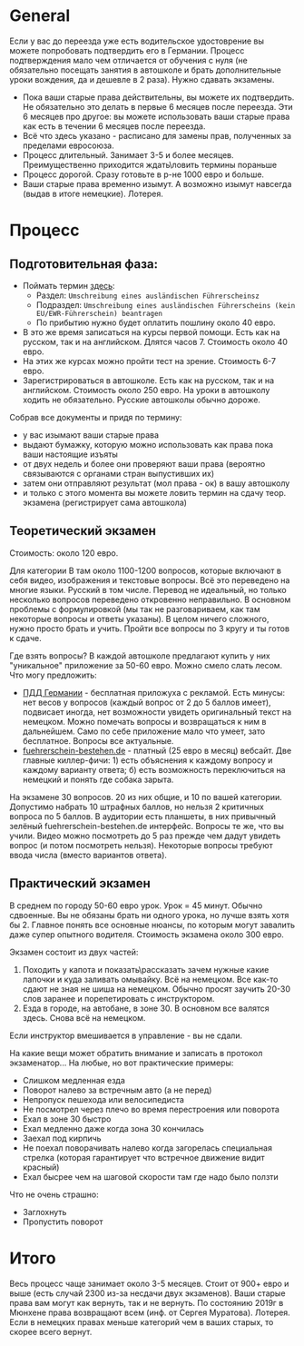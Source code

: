 # General

Если у вас до переезда уже есть водительское удостоврение вы можете попробовать подтвердить его в Германии. Процесс подтверждения мало чем отличается от обучения с нуля (не обязательно посещать занятия в автошколе и брать дополнительные уроки вождения, да и дешевле в 2 раза). Нужно сдавать экзамены. 

- Пока ваши старые права действительны, вы можете их подтвердить. Не обязательно это делать в первые 6 месяцев после переезда. Эти 6 месяцев про другое: вы можете использовать ваши старые права как есть в течении 6 месяцев после переезда.
- Всё что здесь указано - расписано для замены прав, полученных за пределами евросоюза. 
- Процесс длительный. Занимает 3-5 и более месяцев. Преимущественно приходится ждать\ловить термины пораньше
- Процесс дорогой. Сразу готовьте в р-не 1000 евро и больше.
- Ваши старые права временно изымут. А возможно изымут навсегда (выдав в итоге немецкие). Лотерея.

# Процесс

## Подготовительная фаза:

  - Поймать термин [здесь](https://www.muenchen.de/rathaus/terminvereinbarung_fs.html):
    - Раздел: `Umschreibung eines ausländischen Führerscheinsz`
    - Подраздел: `Umschreibung eines ausländischen Führerscheins (kein EU/EWR-Führerschein) beantragen`
    - По прибытию нужно будет оплатить пошлину около 40 евро.
  - В это же время записаться на курсы первой помощи. Есть как на русском, так и на английском. Длятся часов 7. Стоимость около 40 евро.
  - На этих же курсах можно пройти тест на зрение. Стоимость 6-7 евро.
  - Зарегистрироваться в автошколе. Есть как на русском, так и на английском. Стоимость около 250 евро. На уроки в автошколу ходить не обязательно. Русские автошколы обычно дороже.
  
Собрав все документы и придя по термину:
- у вас изымают ваши старые права
- выдают бумажку, которую можно использовать как права пока ваши настоящие изъяты
- от двух недель и более они проверяют ваши права (вероятно связываются с органами стран выпустивших их)
- затем они отправляют результат (мол права - ок) в вашу автошколу
- и только с этого момента вы можете ловить термин на сдачу теор. экзамена (регистрирует сама автошкола)

## Теоретический экзамен

Стоимость: около 120 евро.

Для категории B там около 1100-1200 вопросов, которые включают в себя видео, изображения и текстовые вопросы. Всё это переведено на многие языки. Русский в том числе. Перевод не идеальный, но только несколько вопросов переведено откровенно неправильно. В основном проблемы с формулировкой (мы так не разговариваем, как там некоторые вопросы и ответы указаны). В целом ничего сложного, нужно просто брать и учить. Пройти все вопросы по 3 кругу и ты готов к сдаче.

Где взять вопросы? В каждой автошколе предлагают купить у них "уникальное" приложение за 50-60 евро. Можно смело слать лесом. Что могу предложить:
- [ПДД Германии](https://play.google.com/store/apps/details?id=com.kombinat.app.pdd.ru) - бесплатная приложуха с рекламой. Есть минусы: нет весов у вопросов (каждый вопрос от 2 до 5 баллов имеет), подвисает иногда, нет возможности увидеть оригинальный текст на немецком. Можно помечать вопросы и возвращаться к ним в дальнейшем. Само по себе приложение мало что умеет, зато бесплатное. Вопросы все актуальные.
- [fuehrerschein-bestehen.de](https://ru.fuehrerschein-bestehen.de/fuehrerscheintest/preise.aspx) - платный (25 евро в месяц) вебсайт. Две главные киллер-фичи: 1) есть объяснения к каждому вопросу и каждому варианту ответа; б) есть возможность переключиться на немецкий и понять где собака зарыта.

На экзамене 30 вопросов. 20 из них общие, и 10 по вашей категории. Допустимо набрать 10 штрафных баллов, но нельзя 2 критичных вопроса по 5 баллов. В аудитории есть планшеты, в них привычный зелёный fuehrerschein-bestehen.de интерфейс. Вопросы те же, что вы учили. Видео можно посмотреть до 5 раз прежде чем дадут увидеть вопрос (и потом посмотреть нельзя). Некоторые вопросы требуют ввода числа (вместо вариантов ответа).

## Практический экзамен

В среднем по городу 50-60 евро урок. Урок = 45 минут. Обычно сдвоенные. Вы не обязаны брать ни одного урока, но лучше взять хотя бы 2. Главное понять все основные нюансы, по которым могут завалить даже супер опытного водителя. Стоимость экзамена около 300 евро. 

Экзамен состоит из двух частей:
1. Походить у капота и показать\рассказать зачем нужные какие лапочки и куда заливать омывайку. Всё на немецком. Все как-то сдают не зная не шиша на немецком. Обычно просят заучить 20-30 слов заранее и порепетировать с инструктором.
2. Езда в городе, на автобане, в зоне 30. В основном все валятся здесь. Снова всё на немецком. 

Если инструктор вмешивается в управление - вы не сдали. 

На какие вещи может обратить внимание и записать в протокол экзаменатор... На любые, но вот практические примеры:
- Слишком медленная езда
- Поворот налево за встречным авто (а не перед)
- Непропуск пешехода или велосипедиста
- Не посмотрел через плечо во время перестроения или поворота
- Ехал в зоне 30 быстро
- Ехал медленно даже когда зона 30 кончилась
- Заехал под кирпичь
- Не поехал поворачивать налево когда загорелась специальная стрелка (которая гарантирует что встречное движение видит красный)
- Ехал бысрее чем на шаговой скорости там где надо было ползти

Что не очень страшно:
- Заглохнуть
- Пропустить поворот

# Итого

Весь процесс чаще занимает около 3-5 месяцев. Стоит от 900+ евро и выше (есть случай 2300 из-за несдачи двух экзаменов). 
Ваши старые права вам могут как вернуть, так и не вернуть. По состоянию 2019г в Мюнхене права возвращают всем (инф. от Сергея Муратова). Лотерея. Если в немецких правах меньше категорий чем в ваших старых, то скорее всего вернут.
